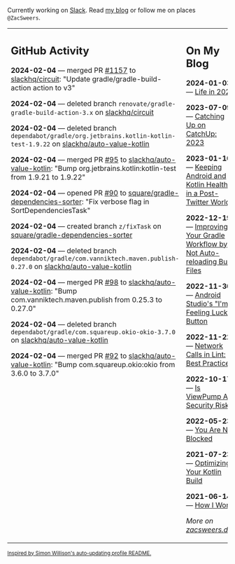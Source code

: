 Currently working on [Slack](https://slack.com/). Read [my blog](https://zacsweers.dev/) or follow me on places `@ZacSweers`.

<table><tr><td valign="top" width="60%">

## GitHub Activity
<!-- githubActivity starts -->
**2024-02-04** — merged PR [#1157](https://github.com/slackhq/circuit/pull/1157) to [slackhq/circuit](https://github.com/slackhq/circuit): "Update gradle/gradle-build-action action to v3"

**2024-02-04** — deleted branch `renovate/gradle-gradle-build-action-3.x` on [slackhq/circuit](https://github.com/slackhq/circuit)

**2024-02-04** — deleted branch `dependabot/gradle/org.jetbrains.kotlin-kotlin-test-1.9.22` on [slackhq/auto-value-kotlin](https://github.com/slackhq/auto-value-kotlin)

**2024-02-04** — merged PR [#95](https://github.com/slackhq/auto-value-kotlin/pull/95) to [slackhq/auto-value-kotlin](https://github.com/slackhq/auto-value-kotlin): "Bump org.jetbrains.kotlin:kotlin-test from 1.9.21 to 1.9.22"

**2024-02-04** — opened PR [#90](https://github.com/square/gradle-dependencies-sorter/pull/90) to [square/gradle-dependencies-sorter](https://github.com/square/gradle-dependencies-sorter): "Fix verbose flag in SortDependenciesTask"

**2024-02-04** — created branch `z/fixTask` on [square/gradle-dependencies-sorter](https://github.com/square/gradle-dependencies-sorter)

**2024-02-04** — deleted branch `dependabot/gradle/com.vanniktech.maven.publish-0.27.0` on [slackhq/auto-value-kotlin](https://github.com/slackhq/auto-value-kotlin)

**2024-02-04** — merged PR [#98](https://github.com/slackhq/auto-value-kotlin/pull/98) to [slackhq/auto-value-kotlin](https://github.com/slackhq/auto-value-kotlin): "Bump com.vanniktech.maven.publish from 0.25.3 to 0.27.0"

**2024-02-04** — deleted branch `dependabot/gradle/com.squareup.okio-okio-3.7.0` on [slackhq/auto-value-kotlin](https://github.com/slackhq/auto-value-kotlin)

**2024-02-04** — merged PR [#92](https://github.com/slackhq/auto-value-kotlin/pull/92) to [slackhq/auto-value-kotlin](https://github.com/slackhq/auto-value-kotlin): "Bump com.squareup.okio:okio from 3.6.0 to 3.7.0"
<!-- githubActivity ends -->
</td><td valign="top" width="40%">

## On My Blog
<!-- blog starts -->
**2024-01-03** — [Life in 2024](https://www.zacsweers.dev/life-in-2024/)

**2023-07-09** — [Catching Up on CatchUp: 2023](https://www.zacsweers.dev/catching-up-on-catchup-2023/)

**2023-01-10** — [Keeping Android and Kotlin Healthy in a Post-Twitter World](https://www.zacsweers.dev/keeping-android-healthy/)

**2022-12-19** — [Improving Your Gradle Workflow by Not Auto-reloading Build Files](https://www.zacsweers.dev/improving-your-workflow-by-not-auto-reloading-build-files/)

**2022-11-30** — [Android Studio's "I'm Feeling Lucky" Button](https://www.zacsweers.dev/android-studios-im-feeling-lucky-button/)

**2022-11-22** — [Network Calls in Lint: Best Practices](https://www.zacsweers.dev/network-calls-in-lint-best-practices/)

**2022-10-17** — [Is ViewPump A Security Risk?](https://www.zacsweers.dev/is-viewpump-a-security-risk/)

**2022-05-23** — [You Are Not Blocked](https://www.zacsweers.dev/you-are-not-blocked/)

**2021-07-23** — [Optimizing Your Kotlin Build](https://www.zacsweers.dev/optimizing-your-kotlin-build/)

**2021-06-14** — [How I Work](https://www.zacsweers.dev/how-i-work/)
<!-- blog ends -->
_More on [zacsweers.dev](https://zacsweers.dev/)_
</td></tr></table>

<sub><a href="https://simonwillison.net/2020/Jul/10/self-updating-profile-readme/">Inspired by Simon Willison's auto-updating profile README.</a></sub>